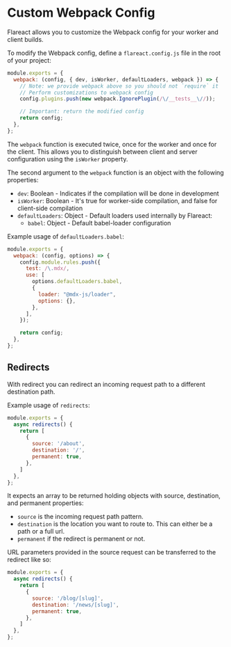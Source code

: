 # Custom Webpack Config

Flareact allows you to customize the Webpack config for your worker and client builds.

To modify the Webpack config, define a `flareact.config.js` file in the root of your project:

```js
module.exports = {
  webpack: (config, { dev, isWorker, defaultLoaders, webpack }) => {
    // Note: we provide webpack above so you should not `require` it
    // Perform customizations to webpack config
    config.plugins.push(new webpack.IgnorePlugin(/\/__tests__\//));

    // Important: return the modified config
    return config;
  },
};
```

The `webpack` function is executed twice, once for the worker and once for the client. This allows you to distinguish between client and server configuration using the `isWorker` property.

The second argument to the `webpack` function is an object with the following properties:

- `dev`: Boolean - Indicates if the compilation will be done in development
- `isWorker`: Boolean - It's true for worker-side compilation, and false for client-side compilation
- `defaultLoaders`: Object - Default loaders used internally by Flareact:
  - `babel`: Object - Default babel-loader configuration

Example usage of `defaultLoaders.babel`:

```js
module.exports = {
  webpack: (config, options) => {
    config.module.rules.push({
      test: /\.mdx/,
      use: [
        options.defaultLoaders.babel,
        {
          loader: "@mdx-js/loader",
          options: {},
        },
      ],
    });

    return config;
  },
};
```

## Redirects

With redirect you can redirect an incoming request path to a different destination path.

Example usage of `redirects`:

```js
module.exports = {
  async redirects() {
    return [
      {
        source: '/about',
        destination: '/',
        permanent: true,
      },
    ]
  },
};
```
It expects an array to be returned holding objects with source, destination, and permanent properties:

- `source` is the incoming request path pattern.
- `destination` is the location you want to route to. This can either be a path or a full url.
- `permanent` if the redirect is permanent or not.

URL parameters provided in the source request can be transferred to the redirect like so:

```js
module.exports = {
  async redirects() {
    return [
      {
        source: '/blog/[slug]',
        destination: '/news/[slug]',
        permanent: true,
      },
    ]
  },
};
```